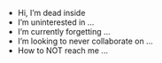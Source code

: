 - Hi, I’m dead inside
- I’m uninterested in ...
- I’m currently forgetting ...
- I’m looking to never collaborate on ...
- How to NOT reach me ...

<!---
nathanze98/nathanze98 is a ✨ special ✨ repository because its `README.md` (this file) appears on your GitHub profile.
You can click the Preview link to take a look at your changes.
--->
